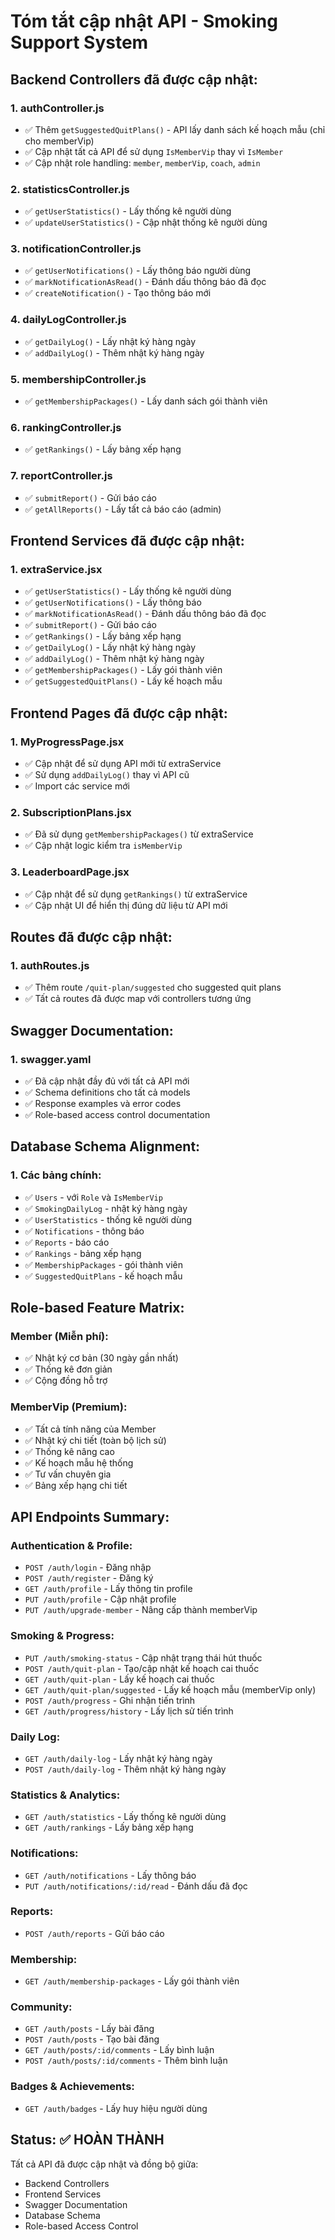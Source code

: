 # Tóm tắt cập nhật API - Smoking Support System

## Backend Controllers đã được cập nhật:

### 1. authController.js
- ✅ Thêm `getSuggestedQuitPlans()` - API lấy danh sách kế hoạch mẫu (chỉ cho memberVip)
- ✅ Cập nhật tất cả API để sử dụng `IsMemberVip` thay vì `IsMember`
- ✅ Cập nhật role handling: `member`, `memberVip`, `coach`, `admin`

### 2. statisticsController.js
- ✅ `getUserStatistics()` - Lấy thống kê người dùng
- ✅ `updateUserStatistics()` - Cập nhật thống kê người dùng

### 3. notificationController.js
- ✅ `getUserNotifications()` - Lấy thông báo người dùng
- ✅ `markNotificationAsRead()` - Đánh dấu thông báo đã đọc
- ✅ `createNotification()` - Tạo thông báo mới

### 4. dailyLogController.js
- ✅ `getDailyLog()` - Lấy nhật ký hàng ngày
- ✅ `addDailyLog()` - Thêm nhật ký hàng ngày

### 5. membershipController.js
- ✅ `getMembershipPackages()` - Lấy danh sách gói thành viên

### 6. rankingController.js
- ✅ `getRankings()` - Lấy bảng xếp hạng

### 7. reportController.js
- ✅ `submitReport()` - Gửi báo cáo
- ✅ `getAllReports()` - Lấy tất cả báo cáo (admin)

## Frontend Services đã được cập nhật:

### 1. extraService.jsx
- ✅ `getUserStatistics()` - Lấy thống kê người dùng
- ✅ `getUserNotifications()` - Lấy thông báo
- ✅ `markNotificationAsRead()` - Đánh dấu thông báo đã đọc
- ✅ `submitReport()` - Gửi báo cáo
- ✅ `getRankings()` - Lấy bảng xếp hạng
- ✅ `getDailyLog()` - Lấy nhật ký hàng ngày
- ✅ `addDailyLog()` - Thêm nhật ký hàng ngày
- ✅ `getMembershipPackages()` - Lấy gói thành viên
- ✅ `getSuggestedQuitPlans()` - Lấy kế hoạch mẫu

## Frontend Pages đã được cập nhật:

### 1. MyProgressPage.jsx
- ✅ Cập nhật để sử dụng API mới từ extraService
- ✅ Sử dụng `addDailyLog()` thay vì API cũ
- ✅ Import các service mới

### 2. SubscriptionPlans.jsx
- ✅ Đã sử dụng `getMembershipPackages()` từ extraService
- ✅ Cập nhật logic kiểm tra `isMemberVip`

### 3. LeaderboardPage.jsx
- ✅ Cập nhật để sử dụng `getRankings()` từ extraService
- ✅ Cập nhật UI để hiển thị đúng dữ liệu từ API mới

## Routes đã được cập nhật:

### 1. authRoutes.js
- ✅ Thêm route `/quit-plan/suggested` cho suggested quit plans
- ✅ Tất cả routes đã được map với controllers tương ứng

## Swagger Documentation:

### 1. swagger.yaml
- ✅ Đã cập nhật đầy đủ với tất cả API mới
- ✅ Schema definitions cho tất cả models
- ✅ Response examples và error codes
- ✅ Role-based access control documentation

## Database Schema Alignment:

### 1. Các bảng chính:
- ✅ `Users` - với `Role` và `IsMemberVip`
- ✅ `SmokingDailyLog` - nhật ký hàng ngày
- ✅ `UserStatistics` - thống kê người dùng
- ✅ `Notifications` - thông báo
- ✅ `Reports` - báo cáo
- ✅ `Rankings` - bảng xếp hạng
- ✅ `MembershipPackages` - gói thành viên
- ✅ `SuggestedQuitPlans` - kế hoạch mẫu

## Role-based Feature Matrix:

### Member (Miễn phí):
- ✅ Nhật ký cơ bản (30 ngày gần nhất)
- ✅ Thống kê đơn giản
- ✅ Cộng đồng hỗ trợ

### MemberVip (Premium):
- ✅ Tất cả tính năng của Member
- ✅ Nhật ký chi tiết (toàn bộ lịch sử)
- ✅ Thống kê nâng cao
- ✅ Kế hoạch mẫu hệ thống
- ✅ Tư vấn chuyên gia
- ✅ Bảng xếp hạng chi tiết

## API Endpoints Summary:

### Authentication & Profile:
- `POST /auth/login` - Đăng nhập
- `POST /auth/register` - Đăng ký
- `GET /auth/profile` - Lấy thông tin profile
- `PUT /auth/profile` - Cập nhật profile
- `PUT /auth/upgrade-member` - Nâng cấp thành memberVip

### Smoking & Progress:
- `PUT /auth/smoking-status` - Cập nhật trạng thái hút thuốc
- `POST /auth/quit-plan` - Tạo/cập nhật kế hoạch cai thuốc
- `GET /auth/quit-plan` - Lấy kế hoạch cai thuốc
- `GET /auth/quit-plan/suggested` - Lấy kế hoạch mẫu (memberVip only)
- `POST /auth/progress` - Ghi nhận tiến trình
- `GET /auth/progress/history` - Lấy lịch sử tiến trình

### Daily Log:
- `GET /auth/daily-log` - Lấy nhật ký hàng ngày
- `POST /auth/daily-log` - Thêm nhật ký hàng ngày

### Statistics & Analytics:
- `GET /auth/statistics` - Lấy thống kê người dùng
- `GET /auth/rankings` - Lấy bảng xếp hạng

### Notifications:
- `GET /auth/notifications` - Lấy thông báo
- `PUT /auth/notifications/:id/read` - Đánh dấu đã đọc

### Reports:
- `POST /auth/reports` - Gửi báo cáo

### Membership:
- `GET /auth/membership-packages` - Lấy gói thành viên

### Community:
- `GET /auth/posts` - Lấy bài đăng
- `POST /auth/posts` - Tạo bài đăng
- `GET /auth/posts/:id/comments` - Lấy bình luận
- `POST /auth/posts/:id/comments` - Thêm bình luận

### Badges & Achievements:
- `GET /auth/badges` - Lấy huy hiệu người dùng

## Status: ✅ HOÀN THÀNH

Tất cả API đã được cập nhật và đồng bộ giữa:
- Backend Controllers
- Frontend Services  
- Swagger Documentation
- Database Schema
- Role-based Access Control 